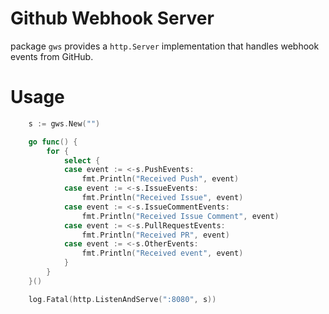 # Github Webhook Server

package `gws` provides a `http.Server` implementation that handles webhook events from GitHub.

# Usage

```go
    s := gws.New("")

    go func() {
        for {
            select {
            case event := <-s.PushEvents:
                fmt.Println("Received Push", event)
            case event := <-s.IssueEvents:
                fmt.Println("Received Issue", event)
            case event := <-s.IssueCommentEvents:
                fmt.Println("Received Issue Comment", event)
            case event := <-s.PullRequestEvents:
                fmt.Println("Received PR", event)
            case event := <-s.OtherEvents:
                fmt.Println("Received event", event)
            }
        }
    }()

    log.Fatal(http.ListenAndServe(":8080", s))
```